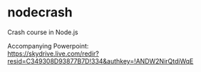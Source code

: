 nodecrash
=========

Crash course in Node.js

Accompanying Powerpoint:  
https://skydrive.live.com/redir?resid=C349308D93877B7D!334&authkey=!ANDW2NirQtdiWqE